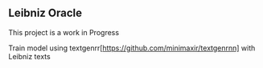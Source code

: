 ## Leibniz Oracle
  
  This project is a work in Progress

  Train model using textgenrr[https://github.com/minimaxir/textgenrnn] with Leibniz texts
